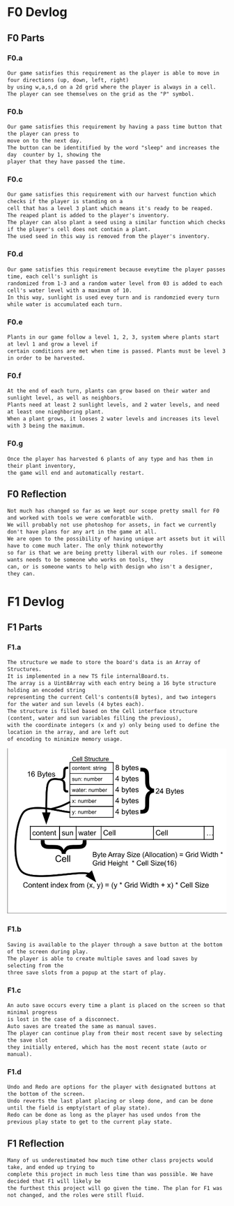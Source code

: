 # F0 Devlog
## F0 Parts
### F0.a
    Our game satisfies this requirement as the player is able to move in four directions (up, down, left, right)
    by using w,a,s,d on a 2d grid where the player is always in a cell. 
    The player can see themselves on the grid as the "P" symbol.

### F0.b
    Our game satisfies this requirement by having a pass time button that the player can press to 
    move on to the next day. 
    The button can be identitified by the word "sleep" and increases the day  counter by 1, showing the 
    player that they have passed the time.

### F0.c
    Our game satisfies this requirement with our harvest function which checks if the player is standing on a 
    cell that has a level 3 plant which means it's ready to be reaped.
    The reaped plant is added to the player's inventory.
    The player can also plant a seed using a similar function which checks if the player's cell does not contain a plant.
    The used seed in this way is removed from the player's inventory.
    
### F0.d
    Our game satisfies this requirement because eveytime the player passes time, each cell's sunlight is 
    randomized from 1-3 and a random water level from 03 is added to each cell's water level with a maximum of 10.
    In this way, sunlight is used evey turn and is randomzied every turn while water is accumulated each turn. 

### F0.e
    Plants in our game follow a level 1, 2, 3, system where plants start at levl 1 and grow a level if 
    certain comditions are met when time is passed. Plants must be level 3 in order to be harvested.

### F0.f
    At the end of each turn, plants can grow based on their water and sunlight level, as well as neighbors. 
    Plants need at least 2 sunlight levels, and 2 water levels, and need at least one nieghboring plant.
    When a plant grows, it looses 2 water levels and increases its level with 3 being the maximum.

### F0.g
    Once the player has harvested 6 plants of any type and has them in their plant inventory, 
    the game will end and automatically restart.

## F0 Reflection
    Not much has changed so far as we kept our scope pretty small for F0 and worked with tools we were comforatble with. 
    We will probably not use photoshop for assets, in fact we currently don't have plans for any art in the game at all. 
    We are open to the possibility of having unique art assets but it will have to come much later. The only think noteworthy 
    so far is that we are being pretty liberal with our roles. if someone wants needs to be someone who works on tools, they 
    can, or is someone wants to help with design who isn't a designer, they can. 

# F1 Devlog
## F1 Parts
### F1.a
    The structure we made to store the board's data is an Array of Structures. 
    It is implemented in a new TS file internalBoard.ts. 
    The array is a Uint8Array with each entry being a 16 byte structure holding an encoded string
    representing the current Cell's contents(8 bytes), and two integers for the water and sun levels (4 bytes each). 
    The structure is filled based on the Cell interface structure (content, water and sun variables filling the previous),
    with the coordinate integers (x and y) only being used to define the location in the array, and are left out 
    of encoding to minimize memory usage. 

![F1.a data structure diagram](./F1.A_Array_of_Structures.png)

### F1.b
    Saving is available to the player through a save button at the bottom of the screen during play. 
    The player is able to create multiple saves and load saves by selecting from the 
    three save slots from a popup at the start of play.

### F1.c
    An auto save occurs every time a plant is placed on the screen so that minimal progress 
    is lost in the case of a disconnect. 
    Auto saves are treated the same as manual saves.
    The player can continue play from their most recent save by selecting the save slot
    they initially entered, which has the most recent state (auto or manual).

### F1.d
    Undo and Redo are options for the player with designated buttons at the bottom of the screen.
    Undo reverts the last plant placing or sleep done, and can be done until the field is empty(start of play state).
    Redo can be done as long as the player has used undos from the previous play state to get to the current play state.

## F1 Reflection
    Many of us underestimated how much time other class projects would take, and ended up trying to
    complete this project in much less time than was possible. We have decided that F1 will likely be 
    the furthest this project will go given the time. The plan for F1 was not changed, and the roles were still fluid.
